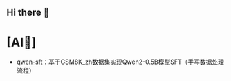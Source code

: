 ## Hi there 👋

<!--
**Cococonutsu/Cococonutsu** is a ✨ _special_ ✨ repository because its `README.md` (this file) appears on your GitHub profile.

Here are some ideas to get you started:

- 🔭 I’m currently working on ...
- 🌱 I’m currently learning ...
- 👯 I’m looking to collaborate on ...
- 🤔 I’m looking for help with ...
- 💬 Ask me about ...
- 📫 How to reach me: ...
- 😄 Pronouns: ...
- ⚡ Fun fact: ...
-->
# [AI🤖]
- [qwen-sft](https://github.com/Cococonutsu/qwen-sft)：基于GSM8K_zh数据集实现Qwen2-0.5B模型SFT（手写数据处理流程）


